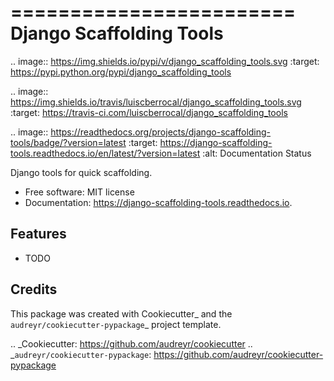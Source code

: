 ========================
Django Scaffolding Tools
========================


.. image:: https://img.shields.io/pypi/v/django_scaffolding_tools.svg
        :target: https://pypi.python.org/pypi/django_scaffolding_tools

.. image:: https://img.shields.io/travis/luiscberrocal/django_scaffolding_tools.svg
        :target: https://travis-ci.com/luiscberrocal/django_scaffolding_tools

.. image:: https://readthedocs.org/projects/django-scaffolding-tools/badge/?version=latest
        :target: https://django-scaffolding-tools.readthedocs.io/en/latest/?version=latest
        :alt: Documentation Status




Django tools for quick scaffolding.


* Free software: MIT license
* Documentation: https://django-scaffolding-tools.readthedocs.io.


Features
--------

* TODO

Credits
-------

This package was created with Cookiecutter_ and the `audreyr/cookiecutter-pypackage`_ project template.

.. _Cookiecutter: https://github.com/audreyr/cookiecutter
.. _`audreyr/cookiecutter-pypackage`: https://github.com/audreyr/cookiecutter-pypackage
